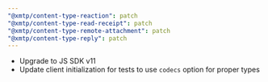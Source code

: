 ```yaml
---
"@xmtp/content-type-reaction": patch
"@xmtp/content-type-read-receipt": patch
"@xmtp/content-type-remote-attachment": patch
"@xmtp/content-type-reply": patch
---
```


* Upgrade to JS SDK v11
* Update client initialization for tests to use `codecs` option for proper types
